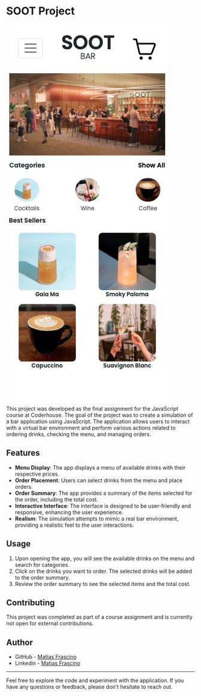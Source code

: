 # SOOT Project

![Bar Simulation App](screenshot.png)

This project was developed as the final assignment for the JavaScript course at Coderhouse. The goal of the project was to create a simulation of a bar application using JavaScript. The application allows users to interact with a virtual bar environment and perform various actions related to ordering drinks, checking the menu, and managing orders.

## Features

- **Menu Display**: The app displays a menu of available drinks with their respective prices.
- **Order Placement**: Users can select drinks from the menu and place orders.
- **Order Summary**: The app provides a summary of the items selected for the order, including the total cost.
- **Interactive Interface**: The interface is designed to be user-friendly and responsive, enhancing the user experience.
- **Realism**: The simulation attempts to mimic a real bar environment, providing a realistic feel to the user interactions.

## Usage

1. Upon opening the app, you will see the available drinks on the menu and search for categories.
2. Click on the drinks you want to order. The selected drinks will be added to the order summary.
3. Review the order summary to see the selected items and the total cost.

## Contributing

This project was completed as part of a course assignment and is currently not open for external contributions.

## Author

- GitHub - [Matias Frascino](https://github.com/MatiasFrascino)
- Linkedin - [Matias Frascino](https://www.linkedin.com/in/matias-sebastian-frascino-60332316b/)


---

Feel free to explore the code and experiment with the application. If you have any questions or feedback, please don't hesitate to reach out.

